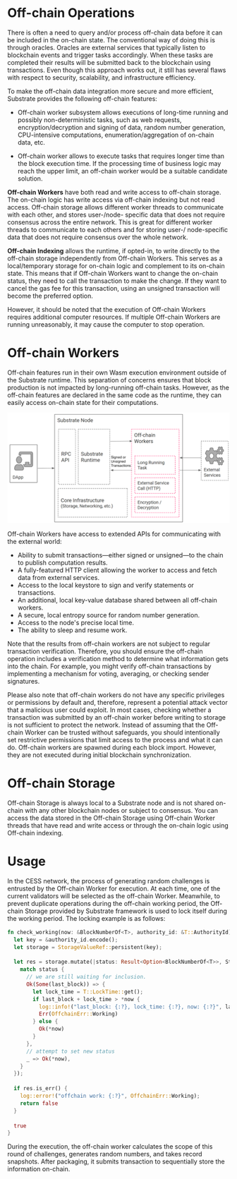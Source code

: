 # Off-chain Operations

There is often a need to query and/or process off-chain data before it can be included in the on-chain state. The conventional way of doing this is through oracles. Oracles are external services that typically listen to blockchain events and trigger tasks accordingly. When these tasks are completed their results will be submitted back to the blockchain using transactions. Even though this approach works out, it still has several flaws with respect to security, scalability, and infrastructure efficiency.

To make the off-chain data integration more secure and more efficient, Substrate provides the following off-chain features:

- Off-chain worker subsystem allows executions of long-time running and possibly non-deterministic tasks, such as web requests, encryption/decryption and signing of data, random number generation, CPU-intensive computations, enumeration/aggregation of on-chain data, etc.

- Off-chain worker allows to execute tasks that requires longer time than the block execution time. If the processing time of business logic may reach the upper limit, an off-chain worker would be a suitable candidate solution.

**Off-chain Workers** have both read and write access to off-chain storage. The on-chain logic has write access via off-chain indexing but not read access. Off-chain storage allows different worker threads to communicate with each other, and stores user-/node- specific data that does not require consensus across the entire network. This is great for different worker threads to communicate to each others and for storing user-/ node-specific data that does not require consensus over the whole network.

**Off-chain Indexing** allows the runtime, if opted-in, to write directly to the off-chain storage independently from Off-chain Workers. This serves as a local/temporary storage for on-chain logic and complement to its on-chain state. This means that if Off-chain Workers want to change the on-chain status, they need to call the transaction to make the change. If they want to cancel the gas fee for this transaction, using an unsigned transaction will become the preferred option.

However, it should be noted that the execution of Off-chain Workers requires additional computer resources. If multiple Off-chain Workers are running unreasonably, it may cause the computer to stop operation.

# Off-chain Workers

Off-chain features run in their own Wasm execution environment outside of the Substrate runtime. This separation of concerns ensures that block production is not impacted by long-running off-chain tasks. However, as the off-chain features are declared in the same code as the runtime, they can easily access on-chain state for their computations.

![Off-chain Worker](../../assets/concepts/blockchain-core/off-chain-worker.png)

Off-chain Workers have access to extended APIs for communicating with the external world:

- Ability to submit transactions—either signed or unsigned—to the chain to publish computation results.
- A fully-featured HTTP client allowing the worker to access and fetch data from external services.
- Access to the local keystore to sign and verify statements or transactions.
- An additional, local key-value database shared between all off-chain workers.
- A secure, local entropy source for random number generation.
- Access to the node's precise local time.
- The ability to sleep and resume work.

Note that the results from off-chain workers are not subject to regular transaction verification. Therefore, you should ensure the off-chain operation includes a verification method to determine what information gets into the chain. For example, you might verify off-chain transactions by implementing a mechanism for voting, averaging, or checking sender signatures.

Please also note that off-chain workers do not have any specific privileges or permissions by default and, therefore, represent a potential attack vector that a malicious user could exploit. In most cases, checking whether a transaction was submitted by an off-chain worker before writing to storage is not sufficient to protect the network. Instead of assuming that the Off-chain Worker can be trusted without safeguards, you should intentionally set restrictive permissions that limit access to the process and what it can do.
Off-chain workers are spawned during each block import. However, they are not executed during initial blockchain synchronization.

# Off-chain Storage

Off-chain Storage is always local to a Substrate node and is not shared on-chain with any other blockchain nodes or subject to consensus. You can access the data stored in the Off-chain Storage using Off-chain Worker threads that have read and write access or through the on-chain logic using Off-chain indexing.

# Usage

In the CESS network, the process of generating random challenges is entrusted by the Off-chain Worker for execution. At each time, one of the current validators will be selected as the off-chain Worker. Meanwhile, to prevent duplicate operations during the off-chain working period, the Off-chain Storage provided by Substrate framework is used to lock itself during the working period. The locking example is as follows:

```rust
fn check_working(now: &BlockNumberOf<T>, authority_id: &T::AuthorityId) -> bool {
  let key = &authority_id.encode();
  let storage = StorageValueRef::persistent(key);

  let res = storage.mutate(|status: Result<Option<BlockNumberOf<T>>, StorageRetrievalError>| {
    match status {
      // we are still waiting for inclusion.
      Ok(Some(last_block)) => {
        let lock_time = T::LockTime::get();
        if last_block + lock_time > *now {
          log::info!("last_block: {:?}, lock_time: {:?}, now: {:?}", last_block, lock_time, now);
          Err(OffchainErr::Working)
        } else {
          Ok(*now)
        }
      },
      // attempt to set new status
      _ => Ok(*now),
    }
  });

  if res.is_err() {
    log::error!("offchain work: {:?}", OffchainErr::Working);
    return false
  }

  true
}
```

During the execution, the off-chain worker calculates the scope of this round of challenges, generates random numbers, and takes record snapshots. After packaging, it submits transaction to sequentially store the information on-chain.

